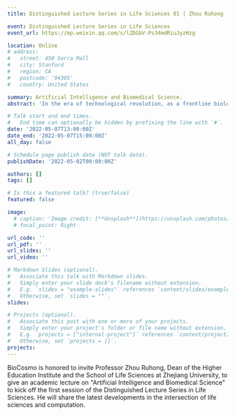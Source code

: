 ```yaml
---
title: Distinguished Lecture Series in Life Sciences 01 | Zhou Ruhong - Artificial Intelligence and Biomedical Science.

event: Distinguished Lecture Series in Life Sciences
event_url: https://mp.weixin.qq.com/s/lZDGbV-Ps34mdRiuJyzHzg

location: Online
# address:
#   street: 450 Serra Mall
#   city: Stanford
#   region: CA
#   postcode: '94305'
#   country: United States

summary: Artificial Intelligence and Biomedical Science.
abstract: 'In the era of technological revolution, as a frontline biological researcher, are you curious about how the development of artificial intelligence technology can help biological research? In terms of career development, how can you find the most powerful platform to support the academic development of cutting-edge research talents?'

# Talk start and end times.
#   End time can optionally be hidden by prefixing the line with `#`.
date: '2022-05-07T13:00:00Z'
date_end: '2022-05-07T15:00:00Z'
all_day: false

# Schedule page publish date (NOT talk date).
publishDate: '2022-05-02T00:00:00Z'

authors: []
tags: []

# Is this a featured talk? (true/false)
featured: false

image:
  # caption: 'Image credit: [**Unsplash**](https://unsplash.com/photos/bzdhc5b3Bxs)'
  # focal_point: Right

url_code: ''
url_pdf: ''
url_slides: ''
url_video: ''

# Markdown Slides (optional).
#   Associate this talk with Markdown slides.
#   Simply enter your slide deck's filename without extension.
#   E.g. `slides = "example-slides"` references `content/slides/example-slides.md`.
#   Otherwise, set `slides = ""`.
slides:

# Projects (optional).
#   Associate this post with one or more of your projects.
#   Simply enter your project's folder or file name without extension.
#   E.g. `projects = ["internal-project"]` references `content/project/deep-learning/index.md`.
#   Otherwise, set `projects = []`.
projects:
---
```


<!-- Slides can be added in a few ways:

- **Create** slides using Wowchemy's [_Slides_](https://wowchemy.com/docs/managing-content/#create-slides) feature and link using `slides` parameter in the front matter of the talk file
- **Upload** an existing slide deck to `static/` and link using `url_slides` parameter in the front matter of the talk file
- **Embed** your slides (e.g. Google Slides) or presentation video on this page using [shortcodes](https://wowchemy.com/docs/writing-markdown-latex/).

Further event details, including page elements such as image galleries, can be added to the body of this page. -->

BioCosmo is honored to invite Professor Zhou Ruhong, Dean of the Higher Education Institute and the School of Life Sciences at Zhejiang University, to give an academic lecture on "Artificial Intelligence and Biomedical Science" to kick off the first session of the Distinguished Lecture Series in Life Sciences. He will share the latest developments in the intersection of life sciences and computation.